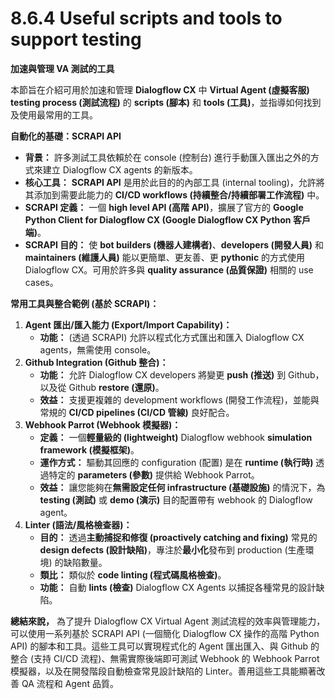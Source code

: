 # 8.6.4 Useful scripts and tools to support testing

**加速與管理 VA 測試的工具**

本節旨在介紹可用於加速和管理 **Dialogflow CX** 中 **Virtual Agent (虛擬客服) testing process (測試流程)** 的 **scripts (腳本)** 和 **tools (工具)**，並指導如何找到及使用最常用的工具。

**自動化的基礎：SCRAPI API**

- **背景：** 許多測試工具依賴於在 console (控制台) 進行手動匯入匯出之外的方式來建立 Dialogflow CX agents 的新版本。
- **核心工具：** **SCRAPI API** 是用於此目的的內部工具 (internal tooling)，允許將其添加到需要此能力的 **CI/CD workflows (持續整合/持續部署工作流程)** 中。
- **SCRAPI 定義：** 一個 **high level API (高階 API)**，擴展了官方的 **Google Python Client for Dialogflow CX (Google Dialogflow CX Python 客戶端)**。
- **SCRAPI 目的：** 使 **bot builders (機器人建構者)**、**developers (開發人員)** 和 **maintainers (維護人員)** 能以更簡單、更友善、更 **pythonic** 的方式使用 Dialogflow CX。可用於許多與 **quality assurance (品質保證)** 相關的 use cases。

**常用工具與整合範例 (基於 SCRAPI)：**

1. **Agent 匯出/匯入能力 (Export/Import Capability)：**
    - **功能：** (透過 SCRAPI) 允許以程式化方式匯出和匯入 Dialogflow CX agents，無需使用 console。
2. **Github Integration (Github 整合)：**
    - **功能：** 允許 Dialogflow CX developers 將變更 **push (推送)** 到 Github，以及從 Github **restore (還原)**。
    - **效益：** 支援更複雜的 development workflows (開發工作流程)，並能與常規的 **CI/CD pipelines (CI/CD 管線)** 良好配合。
3. **Webhook Parrot (Webhook 模擬器)：**
    - **定義：** 一個**輕量級的 (lightweight)** Dialogflow webhook **simulation framework (模擬框架)**。
    - **運作方式：** 驅動其回應的 configuration (配置) 是在 **runtime (執行時)** 透過特定的 **parameters (參數)** 提供給 Webhook Parrot。
    - **效益：** 讓您能夠在**無需設定任何 infrastructure (基礎設施)** 的情況下，為 **testing (測試)** 或 **demo (演示)** 目的配置帶有 webhook 的 Dialogflow agent。
4. **Linter (語法/風格檢查器)：**
    - **目的：** 透過**主動捕捉和修復 (proactively catching and fixing)** 常見的 **design defects (設計缺陷)**，專注於**最小化**發布到 production (生產環境) 的缺陷數量。
    - **類比：** 類似於 **code linting (程式碼風格檢查)**。
    - **功能：** 自動 **lints (檢查)** Dialogflow CX Agents 以捕捉各種常見的設計缺陷。

**總結來說，** 為了提升 Dialogflow CX Virtual Agent 測試流程的效率與管理能力，可以使用一系列基於 SCRAPI API (一個簡化 Dialogflow CX 操作的高階 Python API) 的腳本和工具。這些工具可以實現程式化的 Agent 匯出匯入、與 Github 的整合 (支持 CI/CD 流程)、無需實際後端即可測試 Webhook 的 Webhook Parrot 模擬器，以及在開發階段自動檢查常見設計缺陷的 Linter。善用這些工具能顯著改善 QA 流程和 Agent 品質。